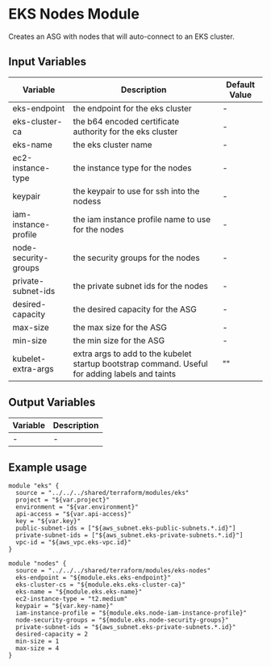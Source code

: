 # EKS Nodes Module

Creates an ASG with nodes that will auto-connect to an EKS cluster.

## Input Variables
| Variable | Description | Default Value |
|----------|-------------|---------------|
| eks-endpoint | the endpoint for the eks cluster | - |
| eks-cluster-ca | the b64 encoded certificate authority for the eks cluster | - |
| eks-name | the eks cluster name | - |
| ec2-instance-type | the instance type for the nodes | - |
| keypair | the keypair to use for ssh into the nodess | - |
| iam-instance-profile | the iam instance profile name to use for the nodes | - |
| node-security-groups | the security groups for the nodes | - |
| private-subnet-ids | the private subnet ids for the nodes | - |
| desired-capacity | the desired capacity for the ASG | - |
| max-size | the max size for the ASG | - |
| min-size | the min size for the ASG | - |
| kubelet-extra-args | extra args to add to the kubelet startup bootstrap command. Useful for adding labels and taints | "" |


## Output Variables
| Variable | Description |
|----------|-------------|
| - | - |

## Example usage

````hcl
module "eks" {
  source = "../../../shared/terraform/modules/eks"
  project = "${var.project}"
  environment = "${var.environment}"
  api-access = "${var.api-access}"
  key = "${var.key}"
  public-subnet-ids = ["${aws_subnet.eks-public-subnets.*.id}"]
  private-subnet-ids = ["${aws_subnet.eks-private-subnets.*.id}"]
  vpc-id = "${aws_vpc.eks-vpc.id}"
}

module "nodes" {
  source = "../../../shared/terraform/modules/eks-nodes"
  eks-endpoint = "${module.eks.eks-endpoint}"
  eks-cluster-cs = "${module.eks.eks-cluster-ca}"
  eks-name = "${module.eks.eks-name}"
  ec2-instance-type = "t2.medium"
  keypair = "${var.key-name}"
  iam-instance-profile = "${module.eks.node-iam-instance-profile}"
  node-security-groups = "${module.eks.node-security-groups}"
  private-subnet-ids = "${aws_subnet.eks-private-subnets.*.id}"
  desired-capacity = 2
  min-size = 1
  max-size = 4
}
````
